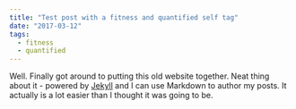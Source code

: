 ```yaml
---
title: "Test post with a fitness and quantified self tag"
date: "2017-03-12"
tags:
  - fitness
  - quantified
---
```


Well. Finally got around to putting this old website together. Neat thing about it - powered by [Jekyll](http://jekyllrb.com) and I can use Markdown to author my posts. It actually is a lot easier than I thought it was going to be.
